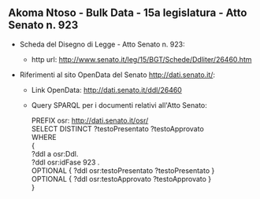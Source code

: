 ## Akoma Ntoso - Bulk Data - 15a legislatura - Atto Senato n. 923 ##

* Scheda del Disegno di Legge - Atto Senato n. 923:
	* http url: http://www.senato.it/leg/15/BGT/Schede/Ddliter/26460.htm

* Riferimenti al sito OpenData del Senato http://dati.senato.it/:
	* Link OpenData: http://dati.senato.it/ddl/26460
	* Query SPARQL per i documenti relativi all'Atto Senato:

        PREFIX osr: <http://dati.senato.it/osr/>  
		SELECT DISTINCT ?testoPresentato ?testoApprovato  
		WHERE  
		{  
		    ?ddl a osr:Ddl.  
		    ?ddl osr:idFase 923 .  
		    OPTIONAL { ?ddl osr:testoPresentato ?testoPresentato }  
		    OPTIONAL { ?ddl osr:testoApprovato ?testoApprovato }  
		}
		
